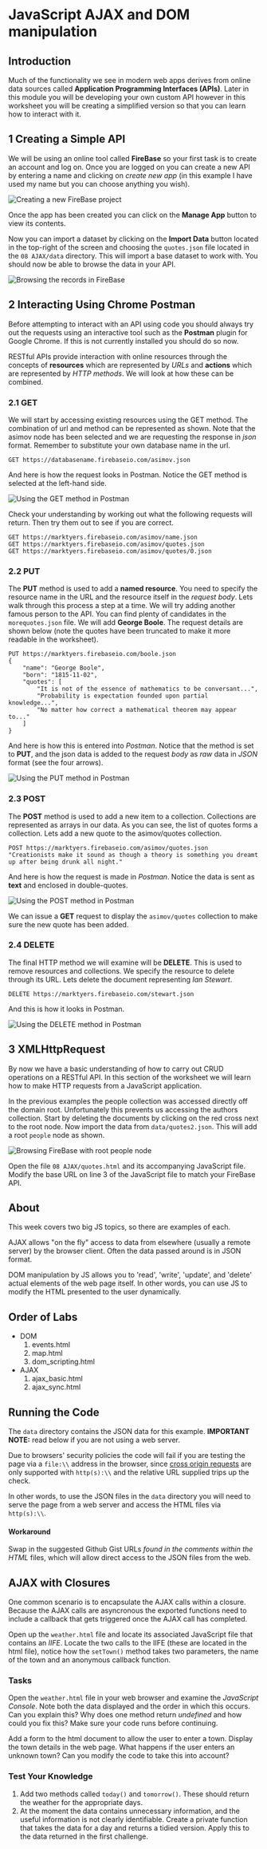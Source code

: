 # JavaScript AJAX and DOM manipulation

## Introduction

Much of the functionality we see in modern web apps derives from online data sources called **Application Programming Interfaces (APIs)**. Later in this module you will be developing your own custom API however in this worksheet you will be creating a simplified version so that you can learn how to interact with it.

## 1 Creating a Simple API

We will be using an online tool called **FireBase** so your first task is to create an account and log on. Once you are logged on you can create a new API by entering a name and clicking on *create new app* (in this example I have used my name but you can choose anything you wish).

![Creating a new FireBase project](images/firebase_new.png)

Once the app has been created you can click on the **Manage App** button to view its contents.

Now you can import a dataset by clicking on the **Import Data** button located in the top-right of the screen and choosing the `quotes.json` file located in the `08 AJAX/data` directory. This will import a base dataset to work with. You should now be able to browse the data in your API.

![Browsing the records in FireBase](images/firebase_browse.png)

## 2 Interacting Using Chrome Postman

Before attempting to interact with an API using code you should always try out the requests using an interactive tool such as the **Postman** plugin for Google Chrome. If this is not currently installed you should do so now.

RESTful APIs provide interaction with online resources through the concepts of **resources** which are represented by *URLs* and **actions** which are represented by *HTTP methods*. We will look at how these can be combined.

### 2.1 GET

We will start by accessing existing resources using the GET method. The combination of url and method can be represented as shown. Note that the asimov node has been selected and we are requesting the response in *json* format. Remember to substitute your own database name in the url.

`GET https://databasename.firebaseio.com/asimov.json`

And here is how the request looks in Postman. Notice the GET method is selected at the left-hand side.

![Using the GET method in Postman](images/postman_get.png)

Check your understanding by working out what the following requests will return. Then try them out to see if you are correct.
```
GET https://marktyers.firebaseio.com/asimov/name.json
GET https://marktyers.firebaseio.com/asimov/quotes.json
GET https://marktyers.firebaseio.com/asimov/quotes/0.json
```

### 2.2 PUT

The **PUT** method is used to add a **named resource**. You need to specify the resource name in the URL and the resource itself in the *request body*. Lets walk through this process a step at a time. We will try adding another famous person to the API. You can find plenty of candidates in the `morequotes.json` file. We will add **George Boole**. The request details are shown below (note the quotes have been truncated to make it more readable in the worksheet).

```
PUT https://marktyers.firebaseio.com/boole.json
{
    "name": "George Boole",
    "born": "1815-11-02",
    "quotes": [
        "It is not of the essence of mathematics to be conversant...",
        "Probability is expectation founded upon partial knowledge...",
        "No matter how correct a mathematical theorem may appear to..."
    ]
}
```
And here is how this is entered into *Postman*. Notice that the method is set to **PUT**, and the json data is added to the request *body* as *raw* data in *JSON* format (see the four arrows).

![Using the PUT method in Postman](images/postman_put.png)

### 2.3 POST

The **POST** method is used to add a new item to a collection. Collections are represented as arrays in our data. As you can see, the list of quotes forms a collection. Lets add  a new quote to the asimov/quotes collection.
```
POST https://marktyers.firebaseio.com/asimov/quotes.json
"Creationists make it sound as though a theory is something you dreamt up after being drunk all night."
```
And here is how the request is made in *Postman*. Notice the data is sent as **text** and enclosed in double-quotes.

![Using the POST method in Postman](images/postman_post.png)

We can issue a **GET** request to display the `asimov/quotes` collection to make sure the new quote has been added.

### 2.4 DELETE

The final HTTP method we will examine will be **DELETE**. This is used to remove resources and collections. We specify the resource to delete through its URL. Lets delete the document representing *Ian Stewart*.
```
DELETE https://marktyers.firebaseio.com/stewart.json
```
And this is how it looks in Postman.

![Using the DELETE method in Postman](images/postman_delete.png)

## 3 XMLHttpRequest

By now we have a basic understanding of how to carry out CRUD operations on a RESTful API. In this section of the worksheet we will learn how to make HTTP requests from a JavaScript application.

In the previous examples the people collection was accessed directly off the domain root. Unfortunately this prevents us accessing the authors collection. Start by deleting the documents by clicking on the red cross next to the root node. Now import the data from `data/quotes2.json`. This will add a root `people` node as shown.

![Browsing FireBase with root people node](images/firebase_browse_2.png)

Open the file `08 AJAX/quotes.html` and its accompanying JavaScript file. Modify the base URL on line 3 of the JavaScript file to match your FireBase API.



## About

This week covers two big JS topics, so there are examples of each.

AJAX allows "on the fly" access to data from elsewhere (usually a remote server) by the browser client. Often the data passed around is in JSON format.

DOM manipulation by JS allows you to 'read', 'write', 'update', and 'delete' actual elements of the web page itself. In other words, you can use JS to modify the HTML presented to the user dynamically.

## Order of Labs

* DOM
	1. events.html
	2. map.html
	3. dom_scripting.html
* AJAX
	1. ajax_basic.html
	2. ajax_sync.html 

## Running the Code

The `data` directory contains the JSON data for this example. **IMPORTANT NOTE:** read below if you are not using a web server.

Due to browsers' security policies the code will fail if you are testing the page via a `file:\\` address in the browser, since [cross origin requests][cors] are only supported with `http(s):\\` and the relative URL supplied trips up the check.

In other words, to use the JSON files in the `data` directory you will need to serve the page from a web server and access the HTML files via `http(s):\\`.

#### Workaround

Swap in the suggested Github Gist URLs _found in the comments within the HTML_ files, which will allow direct access to the JSON files from the web.


[cors]: http://en.wikipedia.org/wiki/Cross-origin_resource_sharing

## AJAX with Closures

One common scenario is to encapsulate the AJAX calls within a closure. Because the AJAX calls are asyncronous the exported functions need to include a callback that gets triggered once the AJAX call has completed.

Open up the `weather.html` file and locate its associated JavaScript file that contains an *IIFE*. Locate the two calls to the IIFE (these are located in the html file), notice how the `setTown()` method takes two parameters, the name of the town and an anonymous callback function.

### Tasks

Open the `weather.html` file in your web browser and examine the *JavaScript Console*. Note both the data displayed and the order in which this occurs. Can you explain this? Why does one method return *undefined* and how could you fix this? Make sure your code runs before continuing.

Add a form to the html document to allow the user to enter a town. Display the town details in the web page. What happens if the user enters an unknown town? Can you modify the code to take this into account?

### Test Your Knowledge

1. Add two methods called `today()` and `tomorrow()`. These should return the weather for the appropriate days.
2. At the moment the data contains unnecessary information, and the useful information is not clearly identifiable. Create a private function that takes the data for a day and returns a tidied version. Apply this to the data returned in the first challenge.